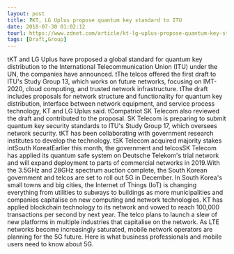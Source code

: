 ```yaml
---
layout: post
title: ?KT, LG Uplus propose quantum key standard to ITU
date: 2018-07-30 01:02:12
tourl: https://www.zdnet.com/article/kt-lg-uplus-propose-quantum-key-standard-to-itu/
tags: [Draft,Group]
---
```

 tKT and LG Uplus have proposed a global standard for quantum key distribution to the International Telecommunication Union (ITU) under the UN, the companies have announced. tThe telcos offered the first draft to ITU's Study Group 13, which works on future networks, focusing on IMT-2020, cloud computing, and trusted network infrastructure. tThe draft includes proposals for network structure and functionality for quantum key distribution, interface between network equipment, and service process technology, KT and LG Uplus said. tCompatriot SK Telecom also reviewed the draft and contributed to the proposal. SK Telecom is preparing to submit quantum key security standards to ITU's Study Group 17, which oversees network security. tKT has been collaborating with government research institutes to develop the technology. tSK Telecom acquired majority stakes intSouth KoreatEarlier this month, the government and telcosSK Telecom has applied its quantum safe system on Deutsche Telekom's trial network and will expand deployment to parts of commercial networks in 2019.With the 3.5GHz and 28GHz spectrum auction complete, the South Korean government and telcos are set to roll out 5G in December. In South Korea's small towns and big cities, the Internet of Things (IoT) is changing everything from utilities to subways to buildings as more municipalities and companies capitalise on new computing and network technologies. KT has applied blockchain technology to its network and vowed to reach 100,000 transactions per second by next year. The telco plans to launch a slew of new platforms in multiple industries that capitalise on the network. As LTE networks become increasingly saturated, mobile network operators are planning for the 5G future. Here is what business professionals and mobile users need to know about 5G.
